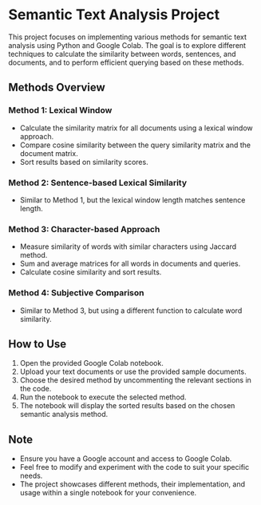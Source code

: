 

# Semantic Text Analysis Project

This project focuses on implementing various methods for semantic text analysis using Python and Google Colab. The goal is to explore different techniques to calculate the similarity between words, sentences, and documents, and to perform efficient querying based on these methods.

## Methods Overview

### Method 1: Lexical Window
- Calculate the similarity matrix for all documents using a lexical window approach.
- Compare cosine similarity between the query similarity matrix and the document matrix.
- Sort results based on similarity scores.

### Method 2: Sentence-based Lexical Similarity
- Similar to Method 1, but the lexical window length matches sentence length.

### Method 3: Character-based Approach
- Measure similarity of words with similar characters using Jaccard method.
- Sum and average matrices for all words in documents and queries.
- Calculate cosine similarity and sort results.

### Method 4: Subjective Comparison
- Similar to Method 3, but using a different function to calculate word similarity.

## How to Use

1. Open the provided Google Colab notebook.
2. Upload your text documents or use the provided sample documents.
3. Choose the desired method by uncommenting the relevant sections in the code.
4. Run the notebook to execute the selected method.
5. The notebook will display the sorted results based on the chosen semantic analysis method.

## Note

- Ensure you have a Google account and access to Google Colab.
- Feel free to modify and experiment with the code to suit your specific needs.
- The project showcases different methods, their implementation, and usage within a single notebook for your convenience.

